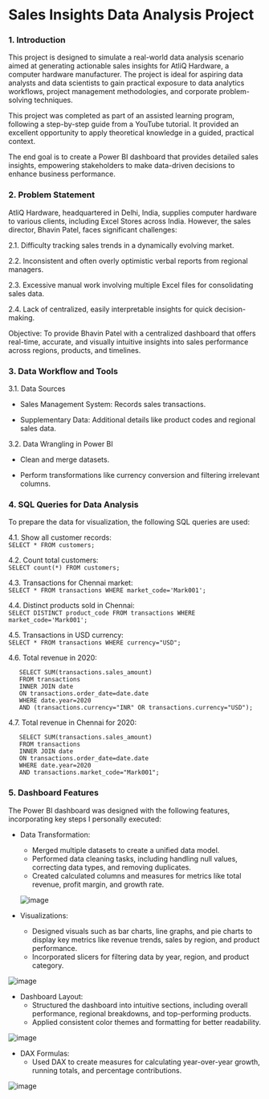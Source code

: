 # Sales Insights Data Analysis Project

### 1. Introduction

This project is designed to simulate a real-world data analysis scenario aimed at generating actionable sales insights for AtliQ Hardware, a computer hardware manufacturer. The project is ideal for aspiring data analysts and data scientists to gain practical exposure to data analytics workflows, project management methodologies, and corporate problem-solving techniques.

This project was completed as part of an assisted learning program, following a step-by-step guide from a YouTube tutorial. It provided an excellent opportunity to apply theoretical knowledge in a guided, practical context.

The end goal is to create a Power BI dashboard that provides detailed sales insights, empowering stakeholders to make data-driven decisions to enhance business performance.

### 2. Problem Statement

AtliQ Hardware, headquartered in Delhi, India, supplies computer hardware to various clients, including Excel Stores across India. However, the sales director, Bhavin Patel, faces significant challenges:

2.1. Difficulty tracking sales trends in a dynamically evolving market.

2.2. Inconsistent and often overly optimistic verbal reports from regional managers.

2.3. Excessive manual work involving multiple Excel files for consolidating sales data.

2.4. Lack of centralized, easily interpretable insights for quick decision-making.

Objective: To provide Bhavin Patel with a centralized dashboard that offers real-time, accurate, and visually intuitive insights into sales performance across regions, products, and timelines.

### 3. Data Workflow and Tools

3.1. Data Sources

- Sales Management System: Records sales transactions.

- Supplementary Data: Additional details like product codes and regional sales data.

3.2. Data Wrangling in Power BI

- Clean and merge datasets.

- Perform transformations like currency conversion and filtering irrelevant columns.

### 4. SQL Queries for Data Analysis

To prepare the data for visualization, the following SQL queries are used:

4.1. Show all customer records:  
   ```SELECT * FROM customers;```

4.2. Count total customers:  
   ```SELECT count(*) FROM customers;```

4.3. Transactions for Chennai market:   
   ```SELECT * FROM transactions WHERE market_code='Mark001';```

4.4. Distinct products sold in Chennai:    
   ```SELECT DISTINCT product_code FROM transactions WHERE market_code='Mark001';```

4.5. Transactions in USD currency:    
   ```SELECT * FROM transactions WHERE currency="USD";```

4.6. Total revenue in 2020: 
```
   SELECT SUM(transactions.sales_amount)      
   FROM transactions      
   INNER JOIN date       
   ON transactions.order_date=date.date       
   WHERE date.year=2020        
   AND (transactions.currency="INR" OR transactions.currency="USD");       
```
4.7. Total revenue in Chennai for 2020:   
```
   SELECT SUM(transactions.sales_amount)     
   FROM transactions
   INNER JOIN date   
   ON transactions.order_date=date.date    
   WHERE date.year=2020   
   AND transactions.market_code="Mark001";  
```
### 5. Dashboard Features

The Power BI dashboard was designed with the following features, incorporating key steps I personally executed:

- Data Transformation:
  - Merged multiple datasets to create a unified data model.
  - Performed data cleaning tasks, including handling null values, correcting data types, and removing duplicates.
  - Created calculated columns and measures for metrics like total revenue, profit margin, and growth rate.
 
   ![image](https://github.com/user-attachments/assets/e8cc9858-8f74-4da9-a627-1eb5143ddbb6)

- Visualizations:
  - Designed visuals such as bar charts, line graphs, and pie charts to display key metrics like revenue trends, sales by region, and product performance.
  - Incorporated slicers for filtering data by year, region, and product category.
  
![image](https://github.com/user-attachments/assets/0a240df2-dc32-4ef9-bfdc-5deb62508f47)


- Dashboard Layout:
  - Structured the dashboard into intuitive sections, including overall performance, regional breakdowns, and top-performing products.
  - Applied consistent color themes and formatting for better readability.

![image](https://github.com/user-attachments/assets/7e5ea031-5bcd-43f8-adc6-ccafe451d7a1)


- DAX Formulas:
  - Used DAX to create measures for calculating year-over-year growth, running totals, and percentage contributions.
 
![image](https://github.com/user-attachments/assets/39b9e005-b636-4b69-8dc6-6d8320470285)
